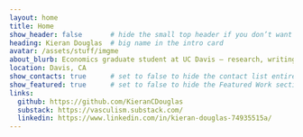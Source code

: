```yaml
---
layout: home
title: Home
show_header: false       # hide the small top header if you don’t want duplicate name
heading: Kieran Douglas  # big name in the intro card
avatar: /assets/stuff/imgme
about_blurb: Economics graduate student at UC Davis — research, writing, and extracurriculars.
location: Davis, CA
show_contacts: true      # set to false to hide the contact list entirely
show_featured: true      # set to false to hide the Featured Work section
links:
  github: https://github.com/KieranCDouglas
  substack: https://vasculism.substack.com/
  linkedin: https://www.linkedin.com/in/kieran-douglas-74935515a/
---
```


